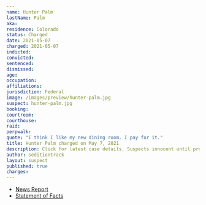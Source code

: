 ```yaml
---
name: Hunter Palm
lastName: Palm
aka:
residence: Colorado
status: Charged
date: 2021-05-07
charged: 2021-05-07
indicted:
convicted: 
sentenced: 
dismissed: 
age:
occupation:
affiliations:
jurisdiction: Federal
image: /images/preview/hunter-palm.jpg
suspect: hunter-palm.jpg
booking:
courtroom:
courthouse:
raid:
perpwalk:
quote: "I think I like my new dining room. I pay for it."
title: Hunter Palm charged on May 7, 2021
description: Click for latest case details. Suspects innocent until proven guilty.
author: seditiontrack
layout: suspect
published: true
charges:
---
```

- [News Report](https://www.9news.com/article/news/crime/colorado-resident-hunter-palm-capitol-riot-charges/73-ce910300-7d95-4c50-b4a1-125303239381)
- [Statement of Facts](https://extremism.gwu.edu/sites/g/files/zaxdzs2191/f/Hunter%20Palm%20Statement%20of%20Facts.pdf)
